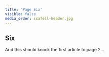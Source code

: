 ```yaml
---
title: 'Page Six'
visible: false
media_order: scafell-header.jpg
---
```


## Six

And this should knock the first article to page 2...